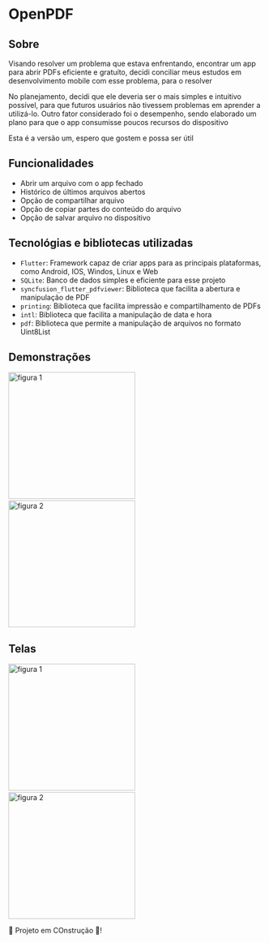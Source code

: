 # OpenPDF
## Sobre
<p>Visando resolver um problema que estava enfrentando, encontrar um app para abrir PDFs eficiente e gratuíto,
  decidi conciliar meus estudos em desenvolvimento mobile com esse problema, para o resolver</p>
<p>No planejamento, decidi que ele deveria ser o mais simples e intuitivo possível, 
  para que futuros usuários não tivessem problemas em aprender a utilizá-lo. Outro fator considerado foi o desempenho, 
  sendo elaborado um plano para que o app consumisse poucos recursos do dispositivo</p>
<p>Esta é a versão um, espero que gostem e possa ser útil</p>

## Funcionalidades
- Abrir um arquivo com o app fechado
- Histórico de últimos arquivos abertos
- Opção de compartilhar arquivo
- Opção de copiar partes do conteúdo do arquivo
- Opção de salvar arquivo no dispositivo

## Tecnológias e bibliotecas utilizadas
- ``Flutter``: Framework capaz de criar apps para as principais plataformas, como Android, IOS, Windos, Linux e Web
- ``SQLite``: Banco de dados simples e eficiente para esse projeto
- ``syncfusion_flutter_pdfviewer``: Biblioteca que facilita a abertura e manipulação de PDF
- ``printing``: Biblioteca que facilita impressão e compartilhamento de PDFs
- ``intl``: Biblioteca que facilita a manipulação de data e hora
- ``pdf``: Biblioteca que permite a manipulação de arquivos no formato Uint8List

## Demonstrações
<p align='left'>
  <img src="https://github.com/user-attachments/assets/865ca3dd-0482-489b-a244-f338323550c9" alt="figura 1" width="250"/>
  &nbsp;&nbsp;&nbsp;
  <img src="https://github.com/user-attachments/assets/b702928b-727e-44e3-af05-a4402ed21649" alt="figura 2" width="250"/>
</p>

## Telas
<p align='left'>
  <img src="https://github.com/user-attachments/assets/08a5e004-cd4c-49f3-83d3-e833fb6cecc5" alt="figura 1" width="250"/>
  &nbsp;&nbsp;&nbsp;
  <img src="https://github.com/user-attachments/assets/f58a5d6a-afbb-4112-a33e-757658dbecc7" alt="figura 2" width="250"/>
</p>

🚧 Projeto em COnstrução 🚧!

